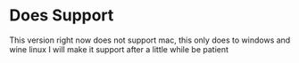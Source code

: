 <h1>Does Support</h1>
 <p>This version right now does not support mac, this only does to windows and wine linux I will make it support after a little while be patient</p>
